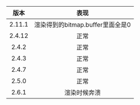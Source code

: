 版本 | 表现
:-: | :-:
2.11.1 | 渲染得到的bitmap.buffer里面全是0
2.4.12 | 正常
2.4.2 | 正常
2.4.3 | 正常
2.4.7 | 正常
2.5.0 | 正常
2.6.1 | 渲染时候奔溃